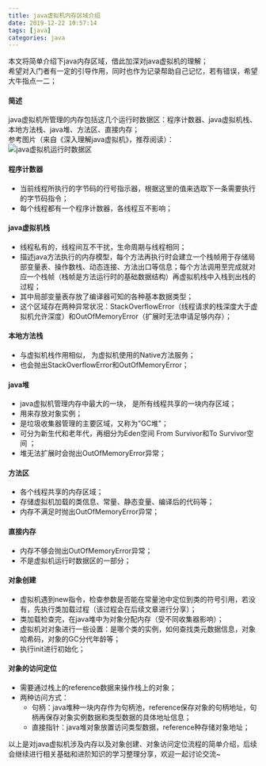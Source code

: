 ```yaml
---
title: java虚拟机内存区域介绍
date: 2019-12-22 10:57:14
tags: [java]
categories: java
---
```

本文将简单介绍下java内存区域，借此加深对java虚拟机的理解；  
希望对入门者有一定的引导作用，同时也作为记录帮助自己记忆，若有错误，希望大牛指点一二；

#### 简述
java虚拟机所管理的内存包括这几个运行时数据区：程序计数器、java虚拟机栈、本地方法栈、java堆、方法区、直接内存；  
参考图片（来自《深入理解java虚拟机》，推荐阅读）：
![java虚拟机运行时数据区](/images/jvm1.PNG)

#### 程序计数器
- 当前线程所执行的字节码的行号指示器，根据这里的值来选取下一条需要执行的字节码指令；
- 每个线程都有一个程序计数器，各线程互不影响；

#### java虚拟机栈
- 线程私有的，线程间互不干扰，生命周期与线程相同；
- 描述java方法执行的内存模型，每个方法再执行时会建立一个栈帧用于存储局部变量表、操作数栈、动态连接、方法出口等信息；每个方法调用至完成就对应一个栈帧（栈帧是方法运行时的基础数据结构）再虚拟机栈中入栈到出栈的过程；
- 其中局部变量表存放了编译器可知的各种基本数据类型；
- 这个区域存在两种异常状况：StackOverflowError（线程请求的栈深度大于虚拟机允许深度）和OutOfMemoryError（扩展时无法申请足够内存）；

#### 本地方法栈
- 与虚拟机栈作用相似， 为虚拟机使用的Native方法服务；
- 也会抛出StackOverflowError和OutOfMemoryError；

#### java堆
- java虚拟机管理内存中最大的一块， 是所有线程共享的一块内存区域；
- 用来存放对象实例；
- 是垃圾收集器管理的主要区域，又称为"GC堆"；
- 可分为新生代和老年代，再细分为Eden空间 From Survivor和To Survivor空间 ；
- 堆无法扩展时会抛出OutOfMemoryError异常；

#### 方法区
- 各个线程共享的内存区域；
- 存储虚拟机加载的类信息、常量、静态变量、编译后的代码等；
- 内存不满足时抛出OutOfMemoryError异常；

#### 直接内存
- 内存不够会抛出OutOfMemoryError异常；
- 不是虚拟机运行时数据区的一部分；

#### 对象创建
- 虚拟机遇到new指令，检查参数是否能在常量池中定位到类的符号引用，若没有，先执行类加载过程（该过程会在后续文章进行分享）；
- 类加载检查完，在java堆中为对象分配内存（受不同收集器影响）；
- 虚拟机对对象进行一些设置：是哪个类的实例，如何查找类元数据信息，对象哈希码，对象的GC分代年龄等；
- 执行init进行初始化；

#### 对象的访问定位
- 需要通过栈上的reference数据来操作栈上的对象；
- 两种访问方式：
  - 句柄：java堆种一块内存作为句柄池，reference保存对象的句柄地址，句柄再保存对象实例数据和类型数据的具体地址信息；
  - 直接指针：java堆对象放置访问类型数据，reference种存储对象地址；

以上是对java虚拟机涉及内存以及对象创建、对象访问定位流程的简单介绍，后续会继续进行相关基础和进阶知识的学习整理分享，欢迎一起讨论交流~

